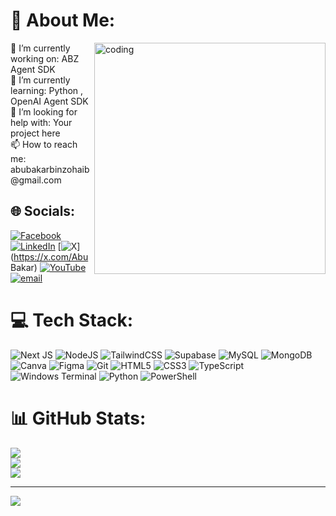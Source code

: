 # 💫 About Me:
<img align="right" alt="coding" width="370" src="https://cdn.dribbble.com/userupload/22322072/file/original-ca58e8521efe1f635507aa0971c5283f.gif">
🔭 I’m currently working on: ABZ Agent SDK<br>🌱 I’m currently learning: Python , OpenAI Agent SDK<br>🤔 I’m looking for help with: Your project here<br>📫 How to reach me: abubakarbinzohaib@gmail.com<br>


## 🌐 Socials:
[![Facebook](https://img.shields.io/badge/Facebook-%231877F2.svg?logo=Facebook&logoColor=white)](https://www.facebook.com/abu.bakar.457860#) [![LinkedIn](https://img.shields.io/badge/LinkedIn-%230077B5.svg?logo=linkedin&logoColor=white)](https://linkedin.com/in/abubakar-bin-zohaib) [![X](https://img.shields.io/badge/X-black.svg?logo=X&logoColor=white)](https://x.com/Abu Bakar) [![YouTube](https://img.shields.io/badge/YouTube-%23FF0000.svg?logo=YouTube&logoColor=white)](https://youtube.com/@@abubakarsoftware) [![email](https://img.shields.io/badge/Email-D14836?logo=gmail&logoColor=white)](mailto:abubakarbinzohaib@gmail.com) 

# 💻 Tech Stack:
![Next JS](https://img.shields.io/badge/Next-black?style=for-the-badge&logo=next.js&logoColor=white) ![NodeJS](https://img.shields.io/badge/node.js-6DA55F?style=for-the-badge&logo=node.js&logoColor=white) ![TailwindCSS](https://img.shields.io/badge/tailwindcss-%2338B2AC.svg?style=for-the-badge&logo=tailwind-css&logoColor=white) ![Supabase](https://img.shields.io/badge/Supabase-3ECF8E?style=for-the-badge&logo=supabase&logoColor=white) ![MySQL](https://img.shields.io/badge/mysql-4479A1.svg?style=for-the-badge&logo=mysql&logoColor=white) ![MongoDB](https://img.shields.io/badge/MongoDB-%234ea94b.svg?style=for-the-badge&logo=mongodb&logoColor=white) ![Canva](https://img.shields.io/badge/Canva-%2300C4CC.svg?style=for-the-badge&logo=Canva&logoColor=white) ![Figma](https://img.shields.io/badge/figma-%23F24E1E.svg?style=for-the-badge&logo=figma&logoColor=white) ![Git](https://img.shields.io/badge/git-%23F05033.svg?style=for-the-badge&logo=git&logoColor=white) ![HTML5](https://img.shields.io/badge/html5-%23E34F26.svg?style=for-the-badge&logo=html5&logoColor=white) ![CSS3](https://img.shields.io/badge/css3-%231572B6.svg?style=for-the-badge&logo=css3&logoColor=white) ![TypeScript](https://img.shields.io/badge/typescript-%23007ACC.svg?style=for-the-badge&logo=typescript&logoColor=white) ![Windows Terminal](https://img.shields.io/badge/Windows%20Terminal-%234D4D4D.svg?style=for-the-badge&logo=windows-terminal&logoColor=white) ![Python](https://img.shields.io/badge/python-3670A0?style=for-the-badge&logo=python&logoColor=ffdd54) ![PowerShell](https://img.shields.io/badge/PowerShell-%235391FE.svg?style=for-the-badge&logo=powershell&logoColor=white)
# 📊 GitHub Stats:
![](https://github-readme-stats.vercel.app/api?username=abubakarzohaib141&theme=dark&hide_border=false&include_all_commits=false&count_private=false)<br/>
![](https://nirzak-streak-stats.vercel.app/?user=abubakarzohaib141&theme=dark&hide_border=false)<br/>
![](https://github-readme-stats.vercel.app/api/top-langs/?username=abubakarzohaib141&theme=dark&hide_border=false&include_all_commits=false&count_private=false&layout=compact)

---
[![](https://visitcount.itsvg.in/api?id=abubakarzohaib141&icon=0&color=0)](https://visitcount.itsvg.in)

<!-- Proudly created with GPRM ( https://gprm.itsvg.in ) -->
